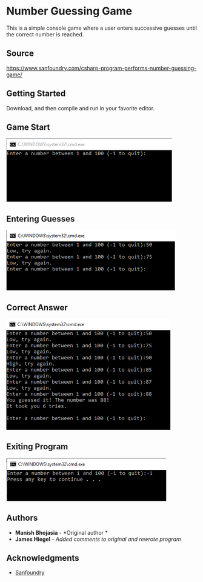 # Number Guessing Game

This is a simple console game where a user enters successive guesses until the correct number is reached.

## Source

https://www.sanfoundry.com/csharp-program-performs-number-guessing-game/

## Getting Started

Download, and then compile and run in your favorite editor.

## Game Start
![game prompt](NumberGuessingGame/img/start.PNG)

## Entering Guesses
![game prompt](NumberGuessingGame/img/guesses.PNG)

## Correct Answer
![game prompt](NumberGuessingGame/img/correct.PNG)

## Exiting Program
![game prompt](NumberGuessingGame/img/quit.PNG)

## Authors

* **Manish Bhojasia** - *Original author *
* **James Hiegel** - *Added comments to original and rewrote program*

## Acknowledgments

* [Sanfoundry](https://www.sanfoundry.com/)